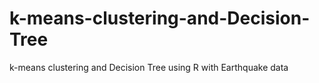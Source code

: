 # k-means-clustering-and-Decision-Tree
k-means clustering and Decision Tree using R with Earthquake data
